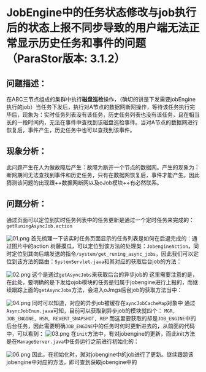 # JobEngine中的任务状态修改与job执行后的状态上报不同步导致的用户端无法正常显示历史任务和事件的问题（ParaStor版本: 3.1.2）

## 问题描述：
在ABC三节点组成的集群中执行**磁盘巡检**操作，（确切的讲是下发需要jobEngine执行的job）当任务下发后，执行对A节点的数据网断网操作，等待该任务执行完毕后，现象为：实时任务列表没有该任务，历史任务列表也没有该任务，且在相当长的一段时间内，无法在事件中查找到该磁盘巡检事件。当对A节点的数据网进行恢复后，事件产生，历史任务中也可以查找到该事件。

## 现象分析：
此问题产生在人为做故障后产生：故障为断开一个节点的数据网。产生的现象为：断网期间无法查找到事件和历史任务，只有在数据网恢复后，事件才能产生。因此猜测该问题的出现跟++数据网断网以及oJob模块++有必然联系。

## 问题分析：
通过页面可以定位到实时任务列表中的任务更新是通过一个定时任务来完成的：
`getRuningAsyncJob.action`

![01.png](0)
首先梳理一下该实时任务页面显示的任务列表是如何在后退完成的：通过图片中的action
树藤摸瓜，可以定位到该方法的处理类：`JobengineAction`，同时定位到其向后端发送的指令`/system/get_runing_async_jobs`，因此我们可以定位到该方法的路由：`SystemServlet.java`和其对应的获取后台job的方法：

![02.png](1)
这个是通过`getAsyncJobs`来获取后台的异步job的
这里需要注意的是，在此处，要明确的是下发给ojob模块的任务是归属于jobengine进行上报的，而继续跟踪上面的`getAsyncJobs`方法，会进入oJmgs后台job的获取方法当中：

![04.png](2)
同时可以知道，对应的异步job被缓存在`ayncJobCacheMap`对象中
通过`AsyncJobEnum.java`可知，目前可以获取到异步job的模块就四个：
`MGR, JOB_ENGINE, HSM, REVERT_SNAPSHOT, REP`
而这里要获取的却是`JOB_ENGINE`中的后台任务，因此需要明确`JOB_ENGINE`中的任务时何时更新进去的，从前面的代码中，可以看到：
![03.png](3)
在`init`方法中，有对jobengine的更新，而此init方法是在`ManageServer.java`中任务运行之前进行初始化的：

![06.png](4)
因此，在初始化时，就对jobengine中的job进行了更新。继续跟踪该jobengine中对应的方法，即可查到获取jobengine中的